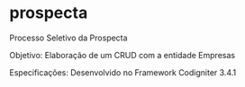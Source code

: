 # prospecta

Processo Seletivo da Prospecta

Objetivo: Elaboração de um CRUD com a entidade Empresas

Especificações: 
Desenvolvido no Framework Codigniter 3.4.1
